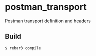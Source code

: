 postman_transport
=====

Postman transport definition and headers

Build
-----

    $ rebar3 compile
